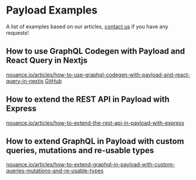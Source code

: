 # Payload Examples

A list of examples based on our articles, [contact us](https://nouance.io/contact) if you have any requests!

## How to use GraphQL Codegen with Payload and React Query in Nextjs

[nouance.io/articles/how-to-use-graphql-codegen-with-payload-and-react-query-in-nextjs](https://nouance.io/articles/how-to-use-graphql-codegen-with-payload-and-react-query-in-nextjs)
[GitHub](https://github.com/NouanceLabs/payload-examples/tree/main/nextjs-codegen-react-query-example)

## How to extend the REST API in Payload with Express

[nouance.io/articles/how-to-extend-the-rest-api-in-payload-with-express](https://nouance.io/articles/how-to-extend-the-rest-api-in-payload-with-express)

## How to extend GraphQL in Payload with custom queries, mutations and re-usable types

[nouance.io/articles/how-to-extend-graphql-in-payload-with-custom-queries-mutations-and-re-usable-types](https://nouance.io/articles/how-to-extend-graphql-in-payload-with-custom-queries-mutations-and-re-usable-types)
